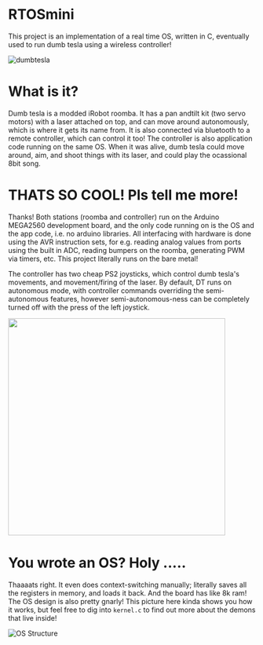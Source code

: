 # RTOSmini

This project is an implementation of a real time OS, written in C, eventually used
to run dumb tesla using a wireless controller!

![dumbtesla](https://github.com/therafatm/RTOSmini/raw/master/dumb_tesla.jpg "DUMB TESLA!")

# What is it?

Dumb tesla is a modded iRobot roomba. It has a pan andtilt kit (two servo motors) with a laser
attached on top, and can move around autonomously, which is where it gets its name from. It is also
connected via bluetooth to a remote controller, which can control it too! The controller is also 
application code running on the same OS. When it was alive, dumb tesla could move around, aim, and shoot things with its laser, and could play the ocassional 8bit song. 

# THATS SO COOL! Pls tell me more!

Thanks! Both stations (roomba and controller) run on the Arduino MEGA2560 development board, and the only
code running on is the OS and the app code, i.e. no arduino libraries. All interfacing with hardware is 
done using the AVR instruction sets, for e.g. reading analog values from ports using the built in ADC, reading bumpers on the roomba, generating PWM via timers, etc. This project literally runs on the bare metal! 

The controller has two cheap PS2 joysticks, which control dumb tesla's movements, and movement/firing of the laser. By default, DT runs on autonomous mode, with controller commands overriding the semi-autonomous features, however semi-autonomous-ness can be completely turned off with the press of the left joystick.

<img src="https://github.com/therafatm/RTOSmini/raw/master/controller.png" align="center" height="442" width="442">

# You wrote an OS? Holy .....

Thaaaats right. It even does context-switching manually; literally saves all the registers in memory, and loads it back. And the board has like 8k ram! The OS design is also pretty gnarly! This picture here kinda shows you how it works, but feel free to dig into `kernel.c` to find out more about the demons that live inside!

![OS Structure](https://github.com/therafatm/RTOSmini/raw/master/RTOS.png "OS!")

